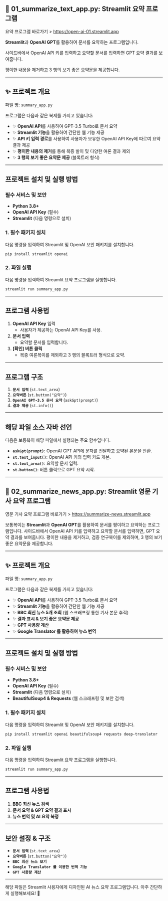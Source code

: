 ## 📝 01_summarize_text_app.py: Streamlit 요약 프로그램

요약 프로그램 바로가기 > https://open-ai-01.streamlit.app

**Streamlit**과 **OpenAI GPT**를 활용하여 문서를 요약하는 프로그램입니다.

사이드바에서 OpenAI API 키를 입력하고 요약할 문서를 입력하면 GPT 요약 결과를 보여줍니다. 

평이한 내용을 제거하고 3 행의 보기 좋은 요약문을 제공합니다.

---

## ✨ **프로젝트 개요**
파일 명: `summary_app.py`

프로그램은 다음과 같은 복제를 가지고 있습니다:

- ✨ **OpenAI API**를 사용하여 GPT-3.5 Turbo로 문서 요약
- ✨ **Streamlit 기능**을 활용하여 간단한 웹 기능 제공
- ✨ **API 키 입력 경로**를 사용하여 사용자가 보유한 OpenAI API Key에 따르여 요약 결과 제공
- ✨ **평이한 내용의 제거**를 통해 복증 발이 및 다양한 여론 결과 제외
- ✨ **3 행의 보기 좋은 요약문 제공** (블록트러 형식)

---

## 프로젝트 설치 및 실행 방법

### 필수 서비스 및 보안
- **Python 3.8+**
- **OpenAI API Key** (필수)
- **Streamlit** (다음 명령으로 설치)

### 1. **필수 패키지 설치**
다음 명령을 입력하여 Streamlit 및 OpenAI 보안 패키지를 설치합니다.
```bash
pip install streamlit openai
```

### 2. **파일 실행**
다음 명령을 입력하여 Streamlit 요약 프로그램을 실행합니다.
```bash
streamlit run summary_app.py
```

---

## 프로그램 사용법

1. **OpenAI API Key** 입력
   - 사용자가 제공하는 OpenAI API Key를 사용.
2. **문서 입력**
   - 요약할 문서를 입력합니다.
3. **[확인] 버튼 클릭**
   - 복증 여론복이를 제외하고 3 행의 블록트러 형식으로 요약.

---

## 프로그램 구조

1. **`문서 입력`** (`st.text_area`)
2. **`요약버튼`** (`st.button("요약")`)
3. **`OpenAI GPT-3.5 문서 요약`** (`askGpt(prompt)`)
4. **`결과 제공`** (`st.info()`)

---

## 해당 파일 소스 자바 선언

다음은 보통복이 해당 파일에서 실행되는 주요 함수입니다.

- **`askGpt(prompt)`**: OpenAI GPT API에 문자를 전달하고 요약된 본문을 반환.
- **`st.text_input()`**: OpenAI API 키의 입력 카드 개본.
- **`st.text_area()`**: 요약할 문서 입력.
- **`st.button()`**: 버튼 클릭으로 GPT 요약 시작.

---

## 📝 02_summarize_news_app.py: Streamlit 영문 기사 요약 프로그램

영문 기사 요약 프로그램 바로가기 > https://summarize-news.streamlit.app

보통복이는 **Streamlit**과 **OpenAI GPT**를 활용하여 문서를 평이하고 요약하는 프로그램입니다. 
사이드바에서 OpenAI API 키를 입력하고 요약할 문서를 입력하면, GPT 요약 결과를 보여줍니다. 평이한 내용을 제거하고, 검증 연구복이를 제외하며, 3 행의 보기 좋은 요약문을 제공합니다.

---

## ✨ **프로젝트 개요**
파일 명: `summary_app.py`

프로그램은 다음과 같은 복제를 가지고 있습니다:

- ✨ **OpenAI API**를 사용하여 GPT-3.5 Turbo로 문서 요약
- ✨ **Streamlit 기능**을 활용하여 간단한 웹 기능 제공
- ✨ **BBC 최신 뉴스 5개 조회** (웹 스크래프링 통한 기사 본문 추적)
- ✨ **결과 표시 & 보기 좋은 요약문 제공**
- ✨ **GPT 사용량 계산** 
- ✨ **Google Translator 를 활용하여 뉴스 번역**

---

## 프로젝트 설치 및 실행 방법

### 필수 서비스 및 보안 
- **Python 3.8+**
- **OpenAI API Key** (필수)
- **Streamlit** (다음 명령으로 설치)
- **BeautifulSoup4 & Requests** (웹 스크래프링 및 보안 검색)

### 1. **필수 패키지 설치**
다음 명령을 입력하여 Streamlit 및 OpenAI 보안 패키지를 설치합니다.
```bash
pip install streamlit openai beautifulsoup4 requests deep-translator
```

### 2. **파일 실행**
다음 명령을 입력하여 Streamlit 요약 프로그램을 실행합니다.
```bash
streamlit run summary_app.py
```

---

## 프로그램 사용법

1. **BBC 최신 뉴스 검색**
2. **문서 요약 & GPT 요약 결과 표시**
3. **뉴스 번역 및 AI 요약 복정**

---

## 보안 설정 & 구조

- **`문서 입력`** (`st.text_area`)
- **`요약버튼`** (`st.button("요약")`)
- **`BBC 최신 뉴스 보기`**
- **`Google Translator 를 이용한 번역 기능`**
- **`GPT 사용량 계산`**

---

해당 파일은 Streamlit 사용자에게 디자인된 AI 뉴스 요약 프로그램입니다. 아주 간단하게 실행해보세요! 🚀
